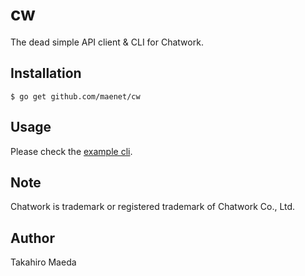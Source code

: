 # cw

The dead simple API client & CLI for Chatwork.

## Installation

```
$ go get github.com/maenet/cw
```

## Usage

Please check the [example cli](https://github.com/maenet/cw/blob/main/cmd/sendmessage/main.go).

## Note

Chatwork is trademark or registered trademark of Chatwork Co., Ltd.

## Author

Takahiro Maeda
